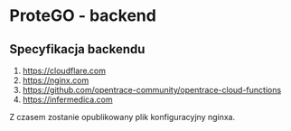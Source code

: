 # ProteGO - backend

## Specyfikacja backendu

1. https://cloudflare.com
2. https://nginx.com
3. https://github.com/opentrace-community/opentrace-cloud-functions
4. https://infermedica.com

Z czasem zostanie opublikowany plik konfiguracyjny nginxa.
